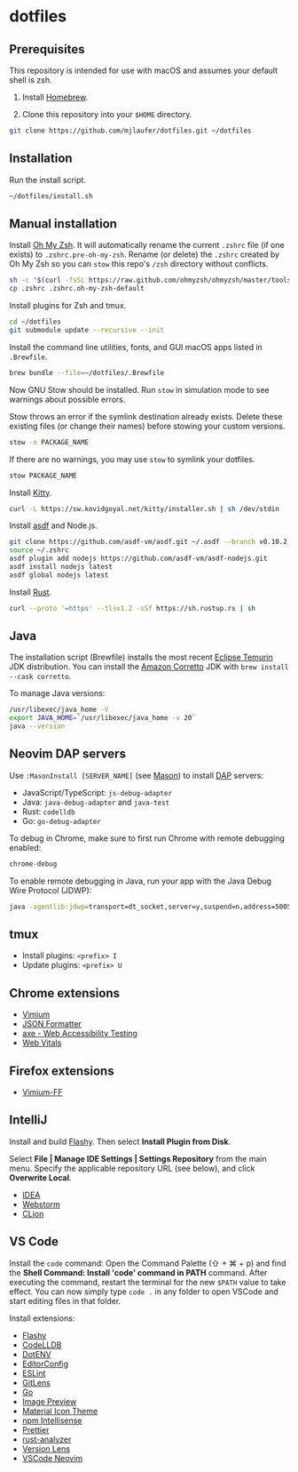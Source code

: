 # dotfiles

## Prerequisites

This repository is intended for use with macOS and assumes your default shell is zsh.

1. Install [Homebrew](https://brew.sh/).

2. Clone this repository into your `$HOME` directory.

```sh
git clone https://github.com/mjlaufer/dotfiles.git ~/dotfiles
```

## Installation

Run the install script.

```sh
~/dotfiles/install.sh
```

## Manual installation

Install [Oh My Zsh](https://github.com/ohmyzsh/ohmyzsh). It will automatically rename the current `.zshrc` file (if one exists) to `.zshrc.pre-oh-my-zsh`. Rename (or delete) the `.zshrc` created by Oh My Zsh so you can `stow` this repo's `/zsh` directory without conflicts.

```sh
sh -c "$(curl -fsSL https://raw.github.com/ohmyzsh/ohmyzsh/master/tools/install.sh)"
cp .zshrc .zshrc.oh-my-zsh-default
```

Install plugins for Zsh and tmux.

```sh
cd ~/dotfiles
git submodule update --recursive --init
```

Install the command line utilities, fonts, and GUI macOS apps listed in `.Brewfile`.

```sh
brew bundle --file=~/dotfiles/.Brewfile
```

Now GNU Stow should be installed. Run `stow` in simulation mode to see warnings about possible errors.

Stow throws an error if the symlink destination already exists. Delete these existing files (or change their names) before stowing your custom versions.

```sh
stow -n PACKAGE_NAME
```

If there are no warnings, you may use `stow` to symlink your dotfiles.

```sh
stow PACKAGE_NAME
```

Install [Kitty](https://sw.kovidgoyal.net/kitty).

```sh
curl -L https://sw.kovidgoyal.net/kitty/installer.sh | sh /dev/stdin
```

Install [asdf](https://asdf-vm.com/) and Node.js.

```sh
git clone https://github.com/asdf-vm/asdf.git ~/.asdf --branch v0.10.2
source ~/.zshrc
asdf plugin add nodejs https://github.com/asdf-vm/asdf-nodejs.git
asdf install nodejs latest
asdf global nodejs latest
```

Install [Rust](https://www.rust-lang.org/tools/install).

```sh
curl --proto '=https' --tlsv1.2 -sSf https://sh.rustup.rs | sh
```

## Java

The installation script (Brewfile) installs the most recent [Eclipse Temurin](https://adoptium.net/temurin/releases/) JDK distribution. You can install the [Amazon Corretto](https://docs.aws.amazon.com/corretto) JDK with `brew install --cask corretto`.

To manage Java versions:

```sh
/usr/libexec/java_home -V
export JAVA_HOME=`/usr/libexec/java_home -v 20`
java --version
```

## Neovim DAP servers

Use `:MasonInstall [SERVER_NAME]` (see [Mason](https://github.com/williamboman/mason.nvim)) to install [DAP](https://microsoft.github.io/debug-adapter-protocol/) servers:

-   JavaScript/TypeScript: `js-debug-adapter`
-   Java: `java-debug-adapter` and `java-test`
-   Rust: `codelldb`
-   Go: `go-debug-adapter`

To debug in Chrome, make sure to first run Chrome with remote debugging enabled:

```sh
chrome-debug
```

To enable remote debugging in Java, run your app with the Java Debug Wire Protocol (JDWP):

```sh
java -agentlib:jdwp=transport=dt_socket,server=y,suspend=n,address=5005 -jar [path/to/JAR]
```

## tmux

-   Install plugins: `<prefix> I`
-   Update plugins: `<prefix> U`

## Chrome extensions

-   [Vimium](https://chrome.google.com/webstore/detail/vimium/dbepggeogbaibhgnhhndojpepiihcmeb?hl=en)
-   [JSON Formatter](https://chrome.google.com/webstore/detail/json-formatter/bcjindcccaagfpapjjmafapmmgkkhgoa?hl=en)
-   [axe - Web Accessibility Testing](https://chrome.google.com/webstore/detail/axe-web-accessibility-tes/lhdoppojpmngadmnindnejefpokejbdd?hl=en-US)
-   [Web Vitals](https://chrome.google.com/webstore/detail/web-vitals/ahfhijdlegdabablpippeagghigmibma?hl=en)

## Firefox extensions

-   [Vimium-FF](https://addons.mozilla.org/en-US/firefox/addon/vimium-ff)

## IntelliJ

Install and build [Flashy](https://github.com/mjlaufer/flashy-intellij). Then select **Install Plugin from Disk**.

Select **File | Manage IDE Settings | Settings Repository** from the main menu. Specify the applicable repository URL (see below), and click **Overwrite Local**.

-   [IDEA](https://github.com/mjlaufer/idea-settings)
-   [Webstorm](https://github.com/mjlaufer/webstorm-settings)
-   [CLion](https://github.com/mjlaufer/clion-settings)

## VS Code

Install the `code` command: Open the Command Palette (⇧ + ⌘ + p) and find the **Shell Command: Install 'code' command in PATH** command. After executing the command, restart the terminal for the new `$PATH` value to take effect. You can now simply type `code .` in any folder to open VSCode and start editing files in that folder.

Install extensions:

-   [Flashy](https://github.com/mjlaufer/flashy-vscode)
-   [CodeLLDB](https://marketplace.visualstudio.com/items?itemName=vadimcn.vscode-lldb)
-   [DotENV](https://marketplace.visualstudio.com/items?itemName=dotenv.dotenv-vscode)
-   [EditorConfig](https://marketplace.visualstudio.com/items?itemName=EditorConfig.EditorConfig)
-   [ESLint](https://marketplace.visualstudio.com/items?itemName=dbaeumer.vscode-eslint)
-   [GitLens](https://marketplace.visualstudio.com/items?itemName=eamodio.gitlens)
-   [Go](https://marketplace.visualstudio.com/items?itemName=golang.go)
-   [Image Preview](https://marketplace.visualstudio.com/items?itemName=kisstkondoros.vscode-gutter-preview)
-   [Material Icon Theme](https://marketplace.visualstudio.com/items?itemName=PKief.material-icon-theme)
-   [npm Intellisense](https://marketplace.visualstudio.com/items?itemName=christian-kohler.npm-intellisense)
-   [Prettier](https://marketplace.visualstudio.com/items?itemName=esbenp.prettier-vscode)
-   [rust-analyzer](https://marketplace.visualstudio.com/items?itemName=rust-lang.rust-analyzer)
-   [Version Lens](https://marketplace.visualstudio.com/items?itemName=pflannery.vscode-versionlens)
-   [VSCode Neovim](https://marketplace.visualstudio.com/items?itemName=asvetliakov.vscode-neovim)
